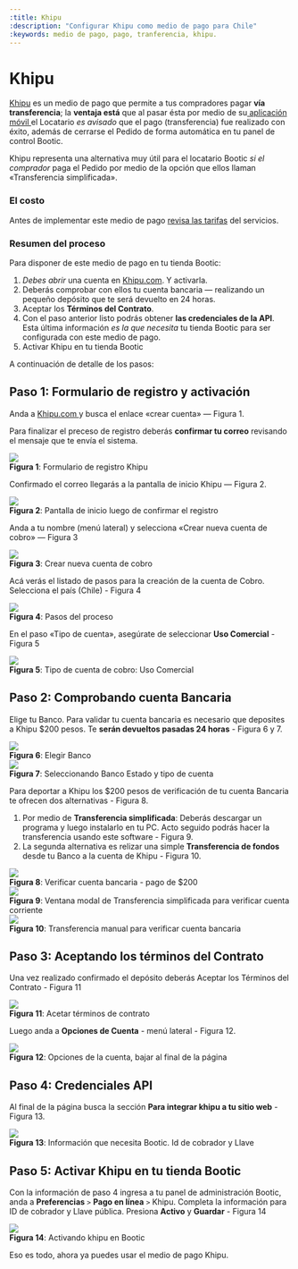 ```yaml
---
:title: Khipu
:description: "Configurar Khipu como medio de pago para Chile"
:keywords: medio de pago, pago, tranferencia, khipu. 
---
```

# Khipu 

[ Khipu][www] es un medio de pago que permite a tus compradores pagar **vía transferencia**; la **ventaja
está** que al pasar ésta por medio de su[ aplicación móvil ][app] el Locatario _es avisado_ que el pago
(transferencia) fue realizado con éxito, además de cerrarse el Pedido de forma automática en tu panel de
control Bootic.

<div class="note info">
  <p>
      Khipu representa una alternativa muy útil para el locatario Bootic <em>si el comprador</em> paga el
      Pedido por medio de la opción que ellos llaman «Transferencia simplificada».
  </p>
</div>

### El costo

Antes de implementar este medio de pago [revisa las tarifas][tarifas] del servicios.

### Resumen del proceso 

Para disponer de este medio de pago en tu tienda Bootic:

1.  _Debes abrir_ una cuenta en [Khipu.com][www]. Y activarla. 
2. Deberás comprobar con ellos tu cuenta bancaria — realizando un pequeño depósito que te será
   devuelto en 24 horas. 
3. Aceptar los **Términos del Contrato**. 
4. Con el paso anterior listo podrás obtener **las credenciales de la API**. Esta última información _es la que necesita_ tu tienda
   Bootic para ser configurada con este medio de pago.
5. Activar Khipu en tu tienda Bootic

A continuación de detalle de los pasos:

## Paso 1: Formulario de registro y activación

Anda a [ Khipu.com ][www] y busca el enlace «crear cuenta» — Figura 1. 

Para finalizar el preceso de registro deberás <strong>confirmar tu correo</strong> revisando el mensaje que
te envía el sistema.

<div class="captura">
  <div class="c-contenido">
      <img src="/img/admin/khipu_register.png">
  </div>
  <div class="c-pie"><strong>Figura 1</strong>: Formulario de registro Khipu</div>
</div>

Confirmado el correo llegarás a la pantalla de inicio Khipu — Figura 2.

<div class="captura">
  <div class="c-contenido">
      <img src="/img/admin/khipu-pantalla_inicio.png">
  </div>
  <div class="c-pie"><strong>Figura 2</strong>: Pantalla de inicio luego de confirmar el registro</div>
</div>

Anda a tu nombre (menú lateral) y selecciona «Crear nueva cuenta de cobro» — Figura 3

<div class="captura">
  <div class="c-contenido">
      <img src="/img/admin/khipu-crear-cuenta-de-cobro.png">
  </div>
  <div class="c-pie"><strong>Figura 3</strong>: Crear nueva cuenta de cobro</div>
</div>

Acá verás el listado de pasos para la creación de la cuenta de Cobro. Selecciona el país (Chile) - Figura 4

<div class="captura">
  <div class="c-contenido">
      <img src="/img/admin/khipu-pasos-del-proceso.png">
  </div>
  <div class="c-pie"><strong>Figura 4</strong>: Pasos del proceso</div>
</div>

En el paso «Tipo de cuenta», asegúrate de seleccionar **Uso Comercial** - Figura 5

<div class="captura">
  <div class="c-contenido">
      <img src="/img/admin/khipu-uso-comercial.png">
  </div>
  <div class="c-pie"><strong>Figura 5</strong>: Tipo de cuenta de cobro: Uso Comercial</div>
</div>

## Paso 2: Comprobando cuenta Bancaria

Elige tu Banco. Para validar tu cuenta bancaria es necesario que deposites a Khipu $200 pesos. Te **serán devueltos
pasadas 24 horas** - Figura 6 y 7.

<div class="captura">
  <div class="c-contenido">
      <img src="/img/admin/khiou-deposito.png">
  </div>
  <div class="c-pie"><strong>Figura 6</strong>: Elegir Banco</div>
</div>

<div class="captura">
  <div class="c-contenido">
      <img src="/img/admin/khipu-banco-estado.png">
  </div>
  <div class="c-pie"><strong>Figura 7</strong>: Seleccionando Banco Estado y tipo de cuenta</div>
</div>


Para deportar a Khipu los $200 pesos de verificación de tu cuenta Bancaria te ofrecen dos alternativas - Figura 8.

1. Por medio de **Transferencia simplificada**: Deberás descargar un programa y luego instalarlo en tu PC. Acto seguido podrás hacer la transferencia usando este software - Figura 9.
2. La segunda alternativa es relizar una simple **Transferencia de fondos** desde tu Banco a la cuenta de Khipu - Figura 10.

<div class="captura">
  <div class="c-contenido">
      <img src="/img/admin/khipu-verificar-cuenta-bancaria.png">
  </div>
  <div class="c-pie"><strong>Figura 8</strong>: Verificar cuenta bancaria - pago de $200</div>
</div>

<div class="captura">
  <div class="c-contenido">
      <img src="/img/admin/khipu-instalar-extension.png">
  </div>
  <div class="c-pie"><strong>Figura 9</strong>: Ventana modal de Transferencia simplificada para verificar cuenta corriente</div>
</div>

<div class="captura">
  <div class="c-contenido">
      <img src="/img/admin/khipu-transferencia-manual.png">
  </div>
  <div class="c-pie"><strong>Figura 10</strong>: Transferencia manual para verificar cuenta bancaria</div>
</div>

## Paso 3: Aceptando los términos del Contrato

Una vez realizado confirmado el depósito deberás Aceptar los Términos del Contrato - Figura 11

<div class="captura">
  <div class="c-contenido">
      <img src="/img/admin/khipu-contrato.png">
  </div>
  <div class="c-pie"><strong>Figura 11</strong>: Acetar términos de contrato</div>
</div>

Luego anda a **Opciones de Cuenta** - menú lateral - Figura 12.

<div class="captura">
  <div class="c-contenido">
      <img src="/img/admin/khipu-opciones-de-cuenta.png">
  </div>
  <div class="c-pie"><strong>Figura 12</strong>: Opciones de la cuenta, bajar al final de la página</div>
</div>

## Paso 4: Credenciales API

Al final de la página busca la sección **Para integrar khipu a tu sitio web** - Figura 13.

<div class="captura">
  <div class="c-contenido">
      <img src="/img/admin/khipu-identificador.png">
  </div>
  <div class="c-pie"><strong>Figura 13</strong>: Información que necesita Bootic. Id de cobrador y Llave</div>
</div>

## Paso 5: Activar Khipu en tu tienda Bootic

Con la información de paso 4 ingresa a tu panel de administración Bootic, anda a **Preferencias** `>` **Pago
en línea** `>` Khipu. Completa la información para ID de cobrador y Llave pública. Presiona **Activo** y
**Guardar** - Figura 14

<div class="captura">
  <div class="c-contenido">
      <img src="/img/admin/khipu-activando-en-bootic.png">
  </div>
  <div class="c-pie"><strong>Figura 14</strong>: Activando khipu en Bootic</div>
</div>

Eso es todo, ahora ya puedes usar el medio de pago Khipu.

[app]:https://khipu.com/page/app-terminal-de-pagos
[tarifas]:https://khipu.com/page/precios
[www]:https://khipu.com
